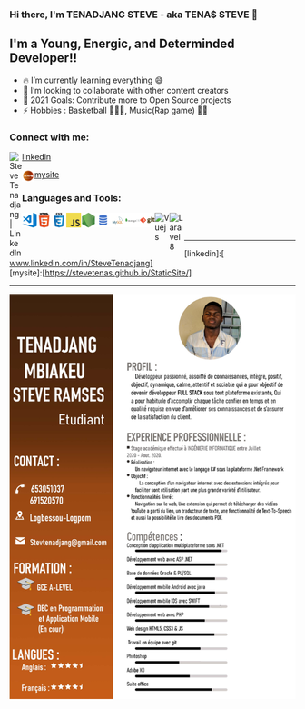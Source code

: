 ### Hi there, I'm TENADJANG STEVE - aka TENA$ STEVE 👋

## I'm a Young, Energic, and Determinded Developer!!

- 🔥 I’m currently learning everything 😅
- 👯 I’m looking to collaborate with other content creators
- 🥅 2021 Goals: Contribute more to Open Source projects
- ⚡ Hobbies : Basketball 🏀⛹‍♂, Music(Rap game) 🧊🎵


### Connect with me:

<img align="left" alt="SteveTenadjang | LinkedIn" width="22px" src="https://cdn.jsdelivr.net/npm/simple-icons@v3/icons/linkedin.svg" /><a href="www.linkedin.com/in/SteveTenadjang" target="_blank">linkedin</a>

<img align="left" alt="SteveTenadjang | LinkedIn" width="22px" src="https://github.com/STEVETENAS/StaticSite/blob/master/assets/logo.png?raw=true" /><a href="https://stevetenas.github.io/StaticSite/" target="_blank"> mysite</a>
<br />

### Languages and Tools:

<img align="left" alt="Visual Studio Code" width="26px" src="https://raw.githubusercontent.com/github/explore/80688e429a7d4ef2fca1e82350fe8e3517d3494d/topics/visual-studio-code/visual-studio-code.png" />
<img align="left" alt="HTML5" width="26px" src="https://raw.githubusercontent.com/github/explore/80688e429a7d4ef2fca1e82350fe8e3517d3494d/topics/html/html.png" />
<img align="left" alt="CSS3" width="26px" src="https://raw.githubusercontent.com/github/explore/80688e429a7d4ef2fca1e82350fe8e3517d3494d/topics/css/css.png" />
<img align="left" alt="JavaScript" width="26px" src="https://raw.githubusercontent.com/github/explore/80688e429a7d4ef2fca1e82350fe8e3517d3494d/topics/javascript/javascript.png" />
<img align="left" alt="Node.js" width="26px" src="https://raw.githubusercontent.com/github/explore/80688e429a7d4ef2fca1e82350fe8e3517d3494d/topics/nodejs/nodejs.png" />
<img align="left" alt="SQL" width="26px" src="https://raw.githubusercontent.com/github/explore/80688e429a7d4ef2fca1e82350fe8e3517d3494d/topics/sql/sql.png" />
<img align="left" alt="MySQL" width="26px" src="https://raw.githubusercontent.com/github/explore/80688e429a7d4ef2fca1e82350fe8e3517d3494d/topics/mysql/mysql.png" />
<img align="left" alt="MongoDB" width="26px" src="https://raw.githubusercontent.com/github/explore/80688e429a7d4ef2fca1e82350fe8e3517d3494d/topics/mongodb/mongodb.png" />
<img align="left" alt="Git" width="26px" src="https://raw.githubusercontent.com/github/explore/80688e429a7d4ef2fca1e82350fe8e3517d3494d/topics/git/git.png" />

<img align="left" width="26px" alt="Vuejs" src="https://img.icons8.com/color/26/000000/vue-js.png"/>
<img align="left" width="26px" alt="Laravel 8" src="https://img.icons8.com/fluent/26/000000/laravel.png"/>

<br />
<br />

---


[linkedin]:[ www.linkedin.com/in/SteveTenadjang]
<br />
[mysite]:[https://stevetenas.github.io/StaticSite/]

--- 

<img align="centre" width="700px" alt="cv" src="./img/cv1.jpg" />